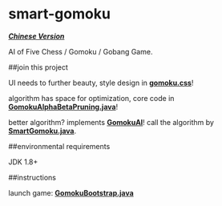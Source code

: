 # smart-gomoku

***[Chinese Version](http://www.zhixiangli.com/2015/06/11/smart-gomoku/)***

AI of Five Chess / Gomoku / Gobang Game.

##join this project

UI needs to further beauty, style design in **[gomoku.css](https://github.com/zhixiangli/smart-gomoku/blob/master/src/main/resources/gomoku.css)**!

algorithm has space for optimization, core code in **[GomokuAlphaBetaPruning.java](https://github.com/zhixiangli/smart-gomoku/blob/master/src/main/java/com/zhixiangli/smartgomoku/ai/GomokuAlphaBetaPruning.java)**!

better algorithm? implements **[GomokuAI](https://github.com/zhixiangli/smart-gomoku/blob/master/src/main/java/com/zhixiangli/smartgomoku/ai/GomokuAI.java)**! call the algorithm by **[SmartGomoku.java](https://github.com/zhixiangli/smart-gomoku/blob/master/src/main/java/com/zhixiangli/smartgomoku/SmartGomoku.java)**.

##environmental requirements

JDK 1.8+

##instructions

launch game: **[GomokuBootstrap.java](https://github.com/zhixiangli/smart-gomoku/blob/master/src/main/java/com/zhixiangli/smartgomoku/fx/GomokuBootstrap.java)**
